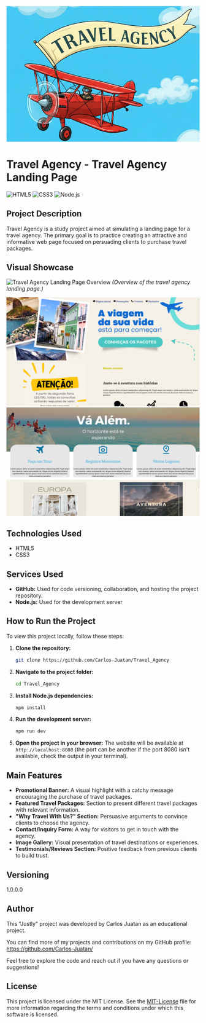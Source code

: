 ![Logo of the project](./assets/images/showcase/logo.png)

# Travel Agency - Travel Agency Landing Page

![HTML5](https://img.shields.io/badge/html5-%23E34F26.svg?style=for-the-badge&logo=html5&logoColor=white)
![CSS3](https://img.shields.io/badge/css3-%231572B6.svg?style=for-the-badge&logo=css3&logoColor=white)
![Node.js](https://img.shields.io/badge/node.js-%2343853D.svg?style=for-the-badge&logo=node.js&logoColor=white)

## Project Description

Travel Agency is a study project aimed at simulating a landing page for a travel agency. The primary goal is to practice creating an attractive and informative web page focused on persuading clients to purchase travel packages.

## Visual Showcase

![Travel Agency Landing Page Overview](./assets/images/showcase/Travel_Agency.gif)
_(Overview of the travel agency landing page.)_

![showcase1](./assets/images/showcase/showcase1.png)
![showcase2](./assets/images/showcase/showcase2.png)

## Technologies Used

* HTML5
* CSS3

## Services Used

- **GitHub:** Used for code versioning, collaboration, and hosting the project repository.
- **Node.js:** Used for the development server

## How to Run the Project

To view this project locally, follow these steps:

1.  **Clone the repository:**
    ```bash
    git clone https://github.com/Carlos-Juatan/Travel_Agency
    ```

2.  **Navigate to the project folder:**
    ```bash
    cd Travel_Agency
    ```

3.  **Install Node.js dependencies:**
    ```bash
    npm install
    ```

4.  **Run the development server:**
    ```bash
    npm run dev
    ```

5.  **Open the project in your browser:**
    The website will be available at `http://localhost:8080` (the port can be another if the port 8080 isn't available, check the output in your terminal).

## Main Features

* **Promotional Banner:** A visual highlight with a catchy message encouraging the purchase of travel packages.
* **Featured Travel Packages:** Section to present different travel packages with relevant information.
* **"Why Travel With Us?" Section:** Persuasive arguments to convince clients to choose the agency.
* **Contact/Inquiry Form:** A way for visitors to get in touch with the agency.
* **Image Gallery:** Visual presentation of travel destinations or experiences.
* **Testimonials/Reviews Section:** Positive feedback from previous clients to build trust.

## Versioning

1.0.0.0

## Author

This "Justly" project was developed by Carlos Juatan as an educational project.

You can find more of my projects and contributions on my GitHub profile: https://github.com/Carlos-Juatan/

Feel free to explore the code and reach out if you have any questions or suggestions!

## License

This project is licensed under the MIT License. See the [MIT-License](https://github.com/Carlos-Juatan/Travel_Agency/blob/main/LICENSE) file for more information regarding the terms and conditions under which this software is licensed.